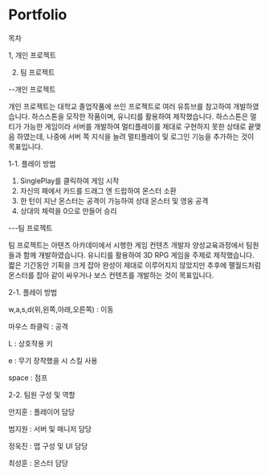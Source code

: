 # Portfolio
목차


1, 개인 프로젝트

2. 팀 프로젝트

--개인 프로젝트

개인 프로젝트는 대학교 졸업작품에 쓰인 프로젝트로 여러 유튜브를 참고하여 개발하였습니다.
하스스톤을 모작한 작품이며, 유니티를 활용하여 제작했습니다.
하스스톤은 멀티가 가능한 게임이라 서버를 개발하여 멀티플레이를 제대로 구현하지 못한 상태로 끝맺음 하였는데,
나중에 서버 쪽 지식을 늘려 멀티플레이 및 로그인 기능을 추가하는 것이 목표입니다.

1-1. 플레이 방법

1. SinglePlay를 클릭하여 게임 시작
2. 자신의 패에서 카드를 드래그 엔 드랍하여 몬스터 소환
3. 한 턴이 지난 몬스터는 공격이 가능하여 상대 몬스터 및 영웅 공격
4. 상대의 체력을 0으로 만들어 승리


---팀 프로젝트
   
팀 프로젝트는 아텐츠 아카데미에서 시행한 게임 컨텐츠 개발자 양성교육과정에서 팀원들과 함께 개발하였습니다.
유니티를 활용하여 3D RPG 게임을 주제로 제작했습니다.
짧은 기간동안 기획을 크게 잡아 완성이 제대로 이루어지지 않았지만 
추후에 팰월드처럼 몬스터를 잡아 같이 싸우거나 보스 컨텐츠를 개발하는 것이 목표입니다.

2-1. 플레이 방법 

w,a,s,d(위,왼쪽,아래,오른쪽) : 이동

마우스 좌클릭 : 공격

L : 상호작용 키

e : 무기 장착했을 시 스킬 사용

space : 점프

2-2. 팀원 구성 및 역할

안지훈 : 플레이어 담당

범지원 : 서버 및 매니저 담당

정욱진 : 맵 구성 및 UI 담당

최성훈 : 몬스터 담당
